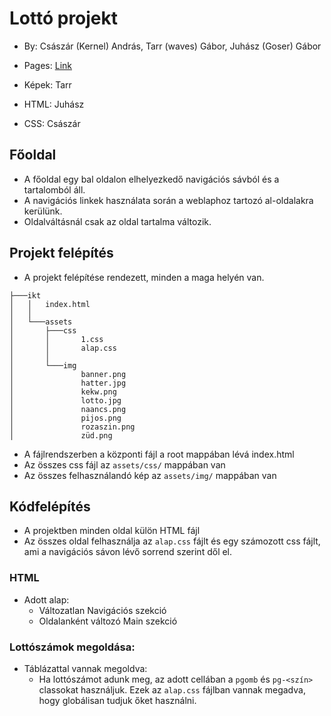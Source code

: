 # Lottó projekt
- By: Császár (Kernel) András, Tarr (waves) Gábor, Juhász (Goser) Gábor
- Pages: [Link](https://csandristurr.github.io/ikt/)

- Képek: Tarr
- HTML: Juhász
- CSS: Császár

## Főoldal
- A főoldal egy bal oldalon elhelyezkedő navigációs sávból és a tartalomból áll.
- A navigációs linkek használata során a weblaphoz tartozó al-oldalakra kerülünk.
- Oldalváltásnál csak az oldal tartalma változik.

## Projekt felépítés
- A projekt felépítése rendezett, minden a maga helyén van.
```
├───ikt
│   │   index.html
│   │
│   └───assets
│       ├───css
│       │       1.css
│       │       alap.css
│       │
│       └───img
│               banner.png
│               hatter.jpg
│               kekw.png
│               lotto.jpg
│               naancs.png
│               pijos.png
│               rozaszin.png
│               züd.png
```
- A fájlrendszerben a központi fájl a root mappában lévá index.html
- Az összes css fájl az `assets/css/` mappában van
- Az összes felhasználandó kép az `assets/img/` mappában van

## Kódfelépítés
- A projektben minden oldal külön HTML fájl
- Az összes oldal felhasználja az `alap.css` fájlt és egy számozott css fájlt, ami a navigációs sávon lévő sorrend szerint dől el.
### HTML
- Adott alap:
  - Változatlan Navigációs szekció
  - Oldalanként változó Main szekció
### Lottószámok megoldása:
- Táblázattal vannak megoldva:
  - Ha lottószámot adunk meg, az adott cellában a `pgomb` és `pg-<szín>` classokat használjuk. Ezek az `alap.css` fájlban vannak megadva, hogy globálisan tudjuk őket használni.
